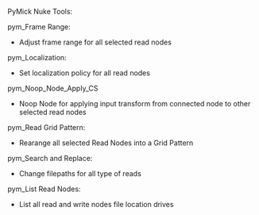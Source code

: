 PyMick Nuke Tools:

pym_Frame Range:
- Adjust frame range for all selected read nodes

pym_Localization:
- Set localization policy for all read nodes

pym_Noop_Node_Apply_CS
- Noop Node for applying input transform from connected node to other selected read nodes

pym_Read Grid Pattern:
- Rearange all selected Read Nodes into a Grid Pattern

pym_Search and Replace:
- Change filepaths for all type of reads

pym_List Read Nodes:
- List all read and write nodes file location drives
